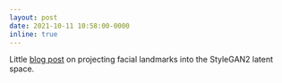 ```yaml
---
layout: post
date: 2021-10-11 10:58:00-0000
inline: true
---
```


Little <a href="{{ site.baseurl }}/blog/2021/landmarks/">blog post</a> on projecting facial landmarks into the StyleGAN2 latent space. 